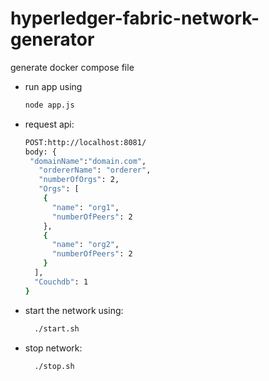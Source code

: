 # hyperledger-fabric-network-generator

generate docker compose file
* run app using  
	```bash
	node app.js  
	```
* request api:   

	```bash
	POST:http://localhost:8081/
	body: {  
     "domainName":"domain.com",     
	   "ordererName": "orderer",
	   "numberOfOrgs": 2,
	   "Orgs": [
		{
		  "name": "org1",
		  "numberOfPeers": 2
		},
		{
		  "name": "org2",
		  "numberOfPeers": 2
		}
      ],
      "Couchdb": 1  
  }
	``` 
* start the network using:   
  ```bash
	./start.sh  
	```
* stop network:   
  ```bash
	./stop.sh 
	```
